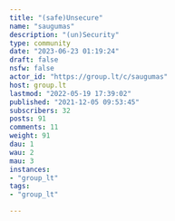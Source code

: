 ```yaml
---
title: "(safe)Unsecure" 
name: "saugumas"
description: "(un)Security"
type: community
date: "2023-06-23 01:19:24"
draft: false
nsfw: false
actor_id: "https://group.lt/c/saugumas"
host: group.lt
lastmod: "2022-05-19 17:39:02"
published: "2021-12-05 09:53:45"
subscribers: 32
posts: 91
comments: 11
weight: 91
dau: 1
wau: 2
mau: 3
instances:
- "group_lt"
tags: 
- "group_lt"

---
```

